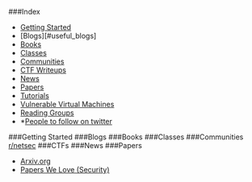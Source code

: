 ###Index
* [Getting Started](http://data.langly.fr/blackhat)
* [Blogs][#useful_blogs]
* [Books](#books)
* [Classes](#free_classes)
* [Communities](#communities)
* [CTF Writeups](https://github.com/ctfs)
* [News](#news)
* [Papers](#papers)
* [Tutorials](#tutorials)
* [Vulnerable Virtual Machines](https://www.owasp.org/index.php/OWASP_Vulnerable_Web_Applications_Directory_Project#tab=Virtual_Machines_or_ISOs)
* [Reading Groups](https://reddit.com/r/netsec_reading)
* *[People to follow on twitter](https://www.reddit.com/r/AskNetsec/comments/2phr8h/who_are_your_favorite_security_researchers_on/)


###Getting Started
###Blogs
###Books
###Classes
###Communities
[r/netsec](http://reddit.com/r/netsec)
###CTFs
###News
###Papers
* [Arxiv.org](http://arxiv.org/list/cs.CR/pastyear)
* [Papers We Love (Security)](https://github.com/papers-we-love/papers-we-love/tree/master/security)

